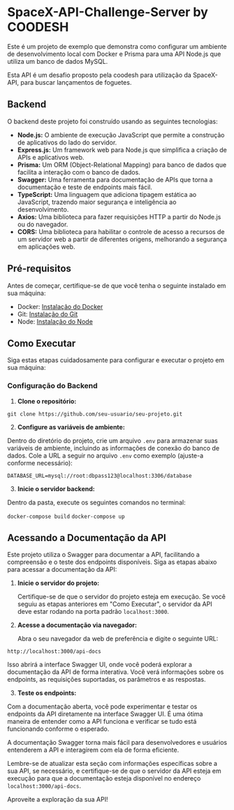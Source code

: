 # SpaceX-API-Challenge-Server by COODESH

Este é um projeto de exemplo que demonstra como configurar um ambiente de desenvolvimento local com Docker e Prisma para uma API Node.js que utiliza um banco de dados MySQL.

Esta API é um desafio proposto pela coodesh para utilização da SpaceX-API, para buscar lançamentos de foguetes.

## Backend

O backend deste projeto foi construído usando as seguintes tecnologias:

- **Node.js:** O ambiente de execução JavaScript que permite a construção de aplicativos do lado do servidor.
- **Express.js:** Um framework web para Node.js que simplifica a criação de APIs e aplicativos web.
- **Prisma:** Um ORM (Object-Relational Mapping) para banco de dados que facilita a interação com o banco de dados.
- **Swagger:** Uma ferramenta para documentação de APIs que torna a documentação e teste de endpoints mais fácil.
- **TypeScript:** Uma linguagem que adiciona tipagem estática ao JavaScript, trazendo maior segurança e inteligência ao
  desenvolvimento.
- **Axios:** Uma biblioteca para fazer requisições HTTP a partir do Node.js ou do navegador.
- **CORS:** Uma biblioteca para habilitar o controle de acesso a recursos de um servidor web a partir de diferentes origens, melhorando a segurança em aplicações web.

## Pré-requisitos

Antes de começar, certifique-se de que você tenha o seguinte instalado em sua máquina:

- Docker: [Instalação do Docker](https://docs.docker.com/get-docker/)
- Git: [Instalação do Git](https://git-scm.com/book/en/v2/Getting-Started-Installing-Git)
- Node: [Instalação do Node](https://nodejs.org/pt-br/download/package-manager)

## Como Executar

Siga estas etapas cuidadosamente para configurar e executar o projeto em sua máquina:

### Configuração do Backend

1. **Clone o repositório:**

`git clone https://github.com/seu-usuario/seu-projeto.git`

2. **Configure as variáveis de ambiente:**

Dentro do diretório do projeto, crie um arquivo `.env` para armazenar suas variáveis de ambiente, incluindo as informações de conexão do banco de dados. Cole a URL a seguir no arquivo `.env` como exemplo (ajuste-a conforme necessário):

`DATABASE_URL=mysql://root:dbpass123@localhost:3306/database`

3. **Inicie o servidor backend:**

Dentro da pasta, execute os seguintes comandos no terminal:

`docker-compose build`
`docker-compose up`

## Acessando a Documentação da API

Este projeto utiliza o Swagger para documentar a API, facilitando a compreensão e o teste dos endpoints disponíveis. Siga as etapas abaixo para acessar a documentação da API:

1. **Inicie o servidor do projeto:**

   Certifique-se de que o servidor do projeto esteja em execução. Se você seguiu as etapas anteriores em "Como Executar", o servidor da API deve estar rodando na porta padrão `localhost:3000`.

2. **Acesse a documentação via navegador:**

   Abra o seu navegador da web de preferência e digite o seguinte URL:

`http://localhost:3000/api-docs`

Isso abrirá a interface Swagger UI, onde você poderá explorar a documentação da API de forma interativa. Você verá informações sobre os endpoints, as requisições suportadas, os parâmetros e as respostas.

3. **Teste os endpoints:**

Com a documentação aberta, você pode experimentar e testar os endpoints da API diretamente na interface Swagger UI. É uma ótima maneira de entender como a API funciona e verificar se tudo está funcionando conforme o esperado.

A documentação Swagger torna mais fácil para desenvolvedores e usuários entenderem a API e interagirem com ela de forma eficiente.

Lembre-se de atualizar esta seção com informações específicas sobre a sua API, se necessário, e certifique-se de que o servidor da API esteja em execução para que a documentação esteja disponível no endereço `localhost:3000/api-docs`.

Aproveite a exploração da sua API!
